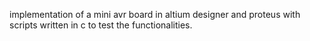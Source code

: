 implementation of a mini avr board in altium designer and proteus with scripts written in c to test the functionalities.
